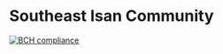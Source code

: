 # Southeast Isan Community

[![BCH compliance](https://bettercodehub.com/edge/badge/zkan/southeast-isan-community?branch=master)](https://bettercodehub.com/)
